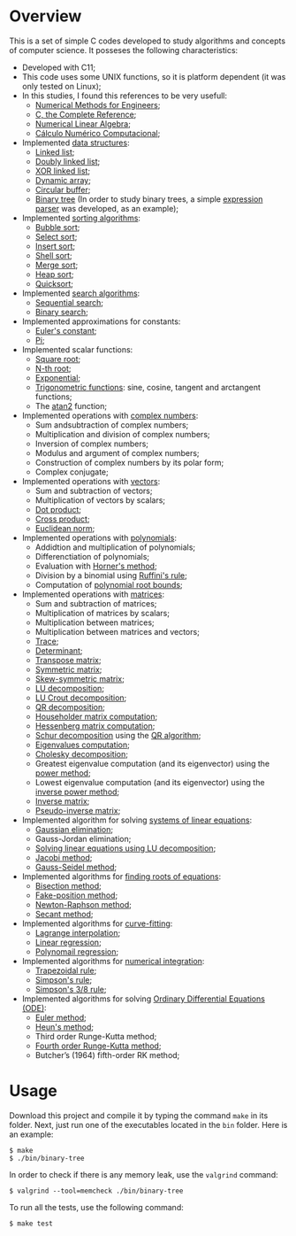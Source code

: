 # Overview

This is a set of simple C codes developed to study algorithms and concepts of computer science. It posseses the following characteristics:

- Developed with C11;
- This code uses some UNIX functions, so it is platform dependent (it was only tested on Linux);
- In this studies, I found this references to be very usefull:
    - [Numerical Methods for Engineers](https://books.google.com.br/books?id=SA1LPgAACAAJ&hl=pt-BR&source=gbs_book_other_versions);
    - [C, the Complete Reference](https://books.google.com.br/books/about/C_the_Complete_Reference.html?id=hHc_AQAAIAAJ&redir_esc=y);
    - [Numerical Linear Algebra](https://www.google.com.br/books/edition/Numerical_Linear_Algebra/4Mou5YpRD_kC?hl=pt-BR&gbpv=1&dq=inauthor:%22Lloyd+N.+Trefethen%22&printsec=frontcover);
    - [Cálculo Numérico Computacional](https://sergiopeters.prof.ufsc.br/livro-calculo-numerico-computacional/);
- Implemented [data structures](https://en.wikipedia.org/wiki/Data_structure):
    - [Linked list](https://en.wikipedia.org/wiki/Linked_list);
    - [Doubly linked list](https://en.wikipedia.org/wiki/Doubly_linked_list);
    - [XOR linked list](https://en.wikipedia.org/wiki/XOR_linked_list);
    - [Dynamic array](https://en.wikipedia.org/wiki/Dynamic_array);
    - [Circular buffer](https://en.wikipedia.org/wiki/Circular_buffer);
    - [Binary tree](https://en.wikipedia.org/wiki/Binary_tree) (In order to study binary trees, a simple [expression parser](https://en.wikipedia.org/wiki/Parsing_expression_grammar) was developed, as an example);
- Implemented [sorting algorithms](https://en.wikipedia.org/wiki/Sorting_algorithm):
    - [Bubble sort](https://en.wikipedia.org/wiki/Bubble_sort);
    - [Select sort](https://en.wikipedia.org/wiki/Selection_sort);
    - [Insert sort](https://en.wikipedia.org/wiki/Insertion_sort);
    - [Shell sort](https://en.wikipedia.org/wiki/Shellsort);
    - [Merge sort](https://en.wikipedia.org/wiki/Merge_sort);
    - [Heap sort](https://en.wikipedia.org/wiki/Heapsort);
    - [Quicksort](https://en.wikipedia.org/wiki/Quicksort);
- Implemented [search algorithms](https://en.wikipedia.org/wiki/Search_algorithm):
    - [Sequential search](https://en.wikipedia.org/wiki/Linear_search);
    - [Binary search](https://en.wikipedia.org/wiki/Search_algorithm);
- Implemented approximations for constants:
    - [Euler's constant](https://en.wikipedia.org/wiki/Euler%27s_constant);
    - [Pi](https://en.wikipedia.org/wiki/Pi);
- Implemented scalar functions:
    - [Square root](https://en.wikipedia.org/wiki/Square_root);
    - [N-th root](https://en.wikipedia.org/wiki/Nth_root);
    - [Exponential](https://en.wikipedia.org/wiki/Exponential_function);
    - [Trigonometric functions](https://en.wikipedia.org/wiki/Trigonometric_functions): sine, cosine, tangent and arctangent functions;
    - The [atan2](https://en.wikipedia.org/wiki/Atan2) function;
- Implemented operations with [complex numbers](https://en.wikipedia.org/wiki/Complex_number):
    - Sum andsubtraction of complex numbers;
    - Multiplication and division of complex numbers;
    - Inversion of complex numbers;
    - Modulus and argument of complex numbers;
    - Construction of complex numbers by its polar form;
    - Complex conjugate;
- Implemented operations with [vectors](https://en.wikipedia.org/wiki/Vector_(mathematics_and_physics)):
    - Sum and subtraction of vectors;
    - Multiplication of vectors by scalars;
    - [Dot product](https://en.wikipedia.org/wiki/Dot_product);
    - [Cross product](https://en.wikipedia.org/wiki/Cross_product);
    - [Euclidean norm](https://en.wikipedia.org/wiki/Euclidean_space#Euclidean_norm);
- Implemented operations with [polynomials](https://en.wikipedia.org/wiki/Polynomial):
    - Addidtion and multiplication of polynomials;
    - Differenctiation of polynomials;
    - Evaluation with [Horner's method](https://en.wikipedia.org/wiki/Horner%27s_method);
    - Division by a binomial using [Ruffini's rule](https://en.wikipedia.org/wiki/Ruffini%27s_rule);
    - Computation of [polynomial root bounds](https://en.wikipedia.org/wiki/Geometrical_properties_of_polynomial_roots#Bounds_on_all_roots);
- Implemented operations with [matrices](https://en.wikipedia.org/wiki/Matrix_(mathematics)):
    - Sum and subtraction of matrices;
    - Multiplication of matrices by scalars;
    - Multiplication between matrices;
    - Multiplication between matrices and vectors;
    - [Trace](https://en.wikipedia.org/wiki/Trace_(linear_algebra));
    - [Determinant](https://en.wikipedia.org/wiki/Determinant);
    - [Transpose matrix](https://en.wikipedia.org/wiki/Transpose);
    - [Symmetric matrix](https://en.wikipedia.org/wiki/Symmetric_matrix);
    - [Skew-symmetric matrix](https://en.wikipedia.org/wiki/Skew-symmetric_matrix);
    - [LU decomposition](https://en.wikipedia.org/wiki/LU_decomposition);
    - [LU Crout decomposition](https://en.wikipedia.org/wiki/Crout_matrix_decomposition);
    - [QR decomposition](https://en.wikipedia.org/wiki/QR_decomposition);
    - [Householder matrix computation](https://en.wikipedia.org/wiki/Householder_transformation#Householder_matrix);
    - [Hessenberg matrix computation](https://en.wikipedia.org/wiki/Hessenberg_matrix);
    - [Schur decomposition](https://en.wikipedia.org/wiki/Schur_decomposition) using the [QR algorithm](https://en.wikipedia.org/wiki/QR_algorithm);
    - [Eigenvalues computation](https://en.wikipedia.org/wiki/Eigenvalues_and_eigenvectors);
    - [Cholesky decomposition](https://en.wikipedia.org/wiki/Cholesky_decomposition);
    - Greatest eigenvalue computation (and its eigenvector) using the [power method](https://en.wikipedia.org/wiki/Power_iteration);
    - Lowest eigenvalue computation (and its eigenvector) using the [inverse power method](https://en.wikipedia.org/wiki/Inverse_iteration);
    - [Inverse matrix](https://en.wikipedia.org/wiki/Invertible_matrix);
    - [Pseudo-inverse matrix](https://en.wikipedia.org/wiki/Generalized_inverse);
- Implemented algorithm for solving [systems of linear equations](https://en.wikipedia.org/wiki/System_of_linear_equations):
    - [Gaussian elimination](https://en.wikipedia.org/wiki/Gaussian_elimination);
    - Gauss-Jordan elimination;
    - [Solving linear equations using LU decomposition](https://en.wikipedia.org/wiki/LU_decomposition#Solving_linear_equations);
    - [Jacobi method](https://en.wikipedia.org/wiki/Jacobi_method);
    - [Gauss-Seidel method](https://en.wikipedia.org/wiki/Gauss%E2%80%93Seidel_method);
- Implemented algorithms for [finding roots of equations](https://en.wikipedia.org/wiki/Root-finding_algorithms):
    - [Bisection method](https://en.wikipedia.org/wiki/Bisection_method);
    - [Fake-position method](https://en.wikipedia.org/wiki/Regula_falsi);
    - [Newton-Raphson method](https://en.wikipedia.org/wiki/Newton%27s_method);
    - [Secant method](https://en.wikipedia.org/wiki/Secant_method);
- Implemented algorithms for [curve-fitting](https://en.wikipedia.org/wiki/Curve_fitting):
    - [Lagrange interpolation](https://en.wikipedia.org/wiki/Lagrange_polynomial);
    - [Linear regression](https://en.wikipedia.org/wiki/Linear_regression);
    - [Polynomail regression](https://en.wikipedia.org/wiki/Polynomial_regression);
- Implemented algorithms for [numerical integration](https://en.wikipedia.org/wiki/Numerical_integration):
    - [Trapezoidal rule](https://en.wikipedia.org/wiki/Trapezoidal_rule);
    - [Simpson's rule](https://en.wikipedia.org/wiki/Simpson%27s_rule);
    - [Simpson's 3/8 rule](https://en.wikipedia.org/wiki/Simpson%27s_rule#Simpson's_3/8_rule);
- Implemented algorithms for solving [Ordinary Differential Equations (ODE)](https://en.wikipedia.org/wiki/Ordinary_differential_equation):
    - [Euler method](https://en.wikipedia.org/wiki/Euler_method);
    - [Heun's method](https://en.wikipedia.org/wiki/Heun%27s_method);
    - Third order Runge-Kutta method;
    - [Fourth order Runge-Kutta method](https://en.wikipedia.org/wiki/Runge%E2%80%93Kutta_methods);
    - Butcher’s (1964) fifth-order RK method;

# Usage

Download this project and compile it by typing the command `make` in its folder. Next, just run one of the executables located in the `bin` folder. Here is an example:

```console
$ make
$ ./bin/binary-tree
```

In order to check if there is any memory leak, use the `valgrind` command:

```console
$ valgrind --tool=memcheck ./bin/binary-tree
```

To run all the tests, use the following command:

```console
$ make test
```